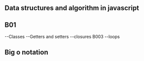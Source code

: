 ## Data structures and algorithm in javascript

## B01

--Classes
--Getters and setters
--closures B003
--loops

## Big o notation
